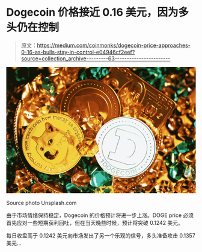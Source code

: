 # Dogecoin 价格接近 0.16 美元，因为多头仍在控制

> 原文：<https://medium.com/coinmonks/dogecoin-price-approaches-0-16-as-bulls-stay-in-control-e04946cf2eef?source=collection_archive---------63----------------------->

![](img/127e1ce48f1d1aa3ad605eb9238b570b.png)

Source photo Unsplash.com

由于市场情绪保持稳定，Dogecoin 的价格预计将进一步上涨。DOGE price 必须首先应对一些短期获利回吐，但在当天晚些时候，预计将突破 0.1242 美元。

每日收盘高于 0.1242 美元向市场发出了另一个乐观的信号，多头准备攻击 0.1357 美元…